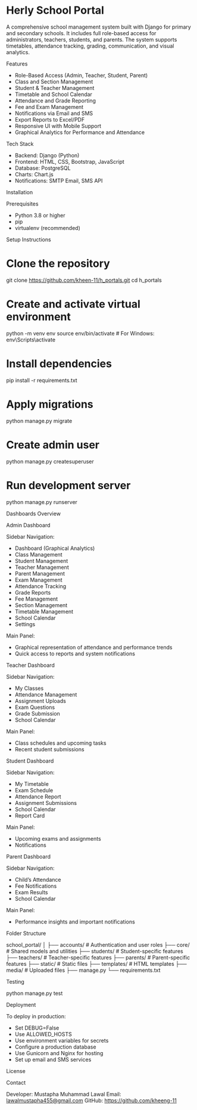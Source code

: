 # Herly School Portal
A comprehensive school management system built with Django for primary and secondary schools. It includes full role-based access for administrators, teachers, students, and parents. The system supports timetables, attendance tracking, grading, communication, and visual analytics.

Features

- Role-Based Access (Admin, Teacher, Student, Parent)
- Class and Section Management
- Student & Teacher Management
- Timetable and School Calendar
- Attendance and Grade Reporting
- Fee and Exam Management
- Notifications via Email and SMS
- Export Reports to Excel/PDF
- Responsive UI with Mobile Support
- Graphical Analytics for Performance and Attendance

Tech Stack

- Backend: Django (Python)
- Frontend: HTML, CSS, Bootstrap, JavaScript
- Database:  PostgreSQL
- Charts: Chart.js
- Notifications: SMTP Email, SMS API 

Installation

Prerequisites

- Python 3.8 or higher
- pip
- virtualenv (recommended)

Setup Instructions

# Clone the repository
git clone https://github.com/kheen-11/h_portals.git
cd h_portals

# Create and activate virtual environment
python -m venv env
source env/bin/activate   # For Windows: env\Scripts\activate

# Install dependencies
pip install -r requirements.txt

# Apply migrations
python manage.py migrate

# Create admin user
python manage.py createsuperuser

# Run development server
python manage.py runserver

Dashboards Overview

Admin Dashboard

Sidebar Navigation:
- Dashboard (Graphical Analytics)
- Class Management
- Student Management
- Teacher Management
- Parent Management
- Exam Management
- Attendance Tracking
- Grade Reports
- Fee Management
- Section Management
- Timetable Management
- School Calendar
- Settings

Main Panel:
- Graphical representation of attendance and performance trends
- Quick access to reports and system notifications

Teacher Dashboard

Sidebar Navigation:
- My Classes
- Attendance Management
- Assignment Uploads
- Exam Questions
- Grade Submission
- School Calendar

Main Panel:
- Class schedules and upcoming tasks
- Recent student submissions

Student Dashboard

Sidebar Navigation:
- My Timetable
- Exam Schedule
- Attendance Report
- Assignment Submissions
- School Calendar
- Report Card

Main Panel:
- Upcoming exams and assignments
- Notifications

Parent Dashboard

Sidebar Navigation:
- Child’s Attendance
- Fee Notifications
- Exam Results
- School Calendar

Main Panel:
- Performance insights and important notifications

Folder Structure

school_portal/
│
├── accounts/         # Authentication and user roles
├── core/             # Shared models and utilities
├── students/         # Student-specific features
├── teachers/         # Teacher-specific features
├── parents/          # Parent-specific features
├── static/           # Static files
├── templates/        # HTML templates
├── media/            # Uploaded files
├── manage.py
└── requirements.txt

Testing

python manage.py test

Deployment

To deploy in production:
- Set DEBUG=False
- Use ALLOWED_HOSTS
- Use environment variables for secrets
- Configure a production database
- Use Gunicorn and Nginx for hosting
- Set up email and SMS services

License


Contact

Developer: Mustapha Muhammad Lawal
Email: lawalmustapha455@gmail.com
GitHub: https://github.com/kheeng-11
